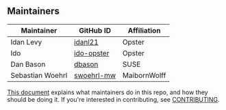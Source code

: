 ## Maintainers

| Maintainer | GitHub ID | Affiliation |
| --------------- | --------- | ----------- |
| Idan Levy | [idanl21](https://github.com/idanl21) | Opster |
| Ido | [ido-opster](https://github.com/ido-opster) | Opster |
| Dan Bason | [dbason](https://github.com/dbason) | SUSE |
| Sebastian Woehrl | [swoehrl-mw](https://github.com/swoehrl-mw) | MaibornWolff |

[This document](https://github.com/Opster/opensearch-k8s-operator/.github/blob/main/MAINTAINERS.md) explains what maintainers do in this repo, and how they should be doing it. If you're interested in contributing, see [CONTRIBUTING](CONTRIBUTING.md).
